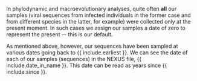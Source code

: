 
In phylodynamic and macroevolutionary analyses, quite often __all__
our samples (viral sequences from infected individuals in the
former case and from different species in the latter, for
example) were collected only at the present moment.
In such cases we assign our samples a date of zero to
represent the present -- this is our default.

As mentioned above, however, our sequences have been sampled at
various dates going back to {{ include.earliest }}.
We can see the date of each of our samples (sequences) in the NEXUS
file, {{ include.date_in_name }}.
This date can be read as years since {{ include.since }}.

